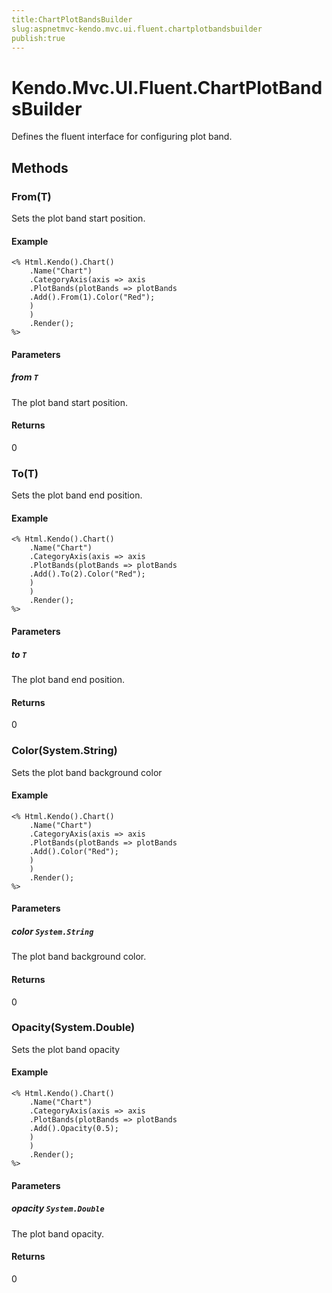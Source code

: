 ```yaml
---
title:ChartPlotBandsBuilder
slug:aspnetmvc-kendo.mvc.ui.fluent.chartplotbandsbuilder
publish:true
---
```


# Kendo.Mvc.UI.Fluent.ChartPlotBandsBuilder
Defines the fluent interface for configuring plot band.



## Methods

### From(T)
Sets the plot band start position.

#### Example

    <% Html.Kendo().Chart()
        .Name("Chart")
        .CategoryAxis(axis => axis
        .PlotBands(plotBands => plotBands
        .Add().From(1).Color("Red");
        )
        )
        .Render();
    %>
        


#### Parameters

##### from `T`
The plot band start position.



#### Returns
0


### To(T)
Sets the plot band end position.

#### Example

    <% Html.Kendo().Chart()
        .Name("Chart")
        .CategoryAxis(axis => axis
        .PlotBands(plotBands => plotBands
        .Add().To(2).Color("Red");
        )
        )
        .Render();
    %>
        


#### Parameters

##### to `T`
The plot band end position.



#### Returns
0


### Color(System.String)
Sets the plot band background color

#### Example

    <% Html.Kendo().Chart()
        .Name("Chart")
        .CategoryAxis(axis => axis
        .PlotBands(plotBands => plotBands
        .Add().Color("Red");
        )
        )
        .Render();
    %>
        


#### Parameters

##### color `System.String`
The plot band background color.



#### Returns
0


### Opacity(System.Double)
Sets the plot band opacity

#### Example

    <% Html.Kendo().Chart()
        .Name("Chart")
        .CategoryAxis(axis => axis
        .PlotBands(plotBands => plotBands
        .Add().Opacity(0.5);
        )
        )
        .Render();
    %>
        


#### Parameters

##### opacity `System.Double`
The plot band opacity.



#### Returns
0



